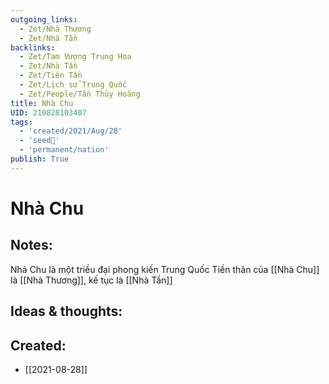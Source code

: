 ```yaml
---
outgoing_links:
  - Zet/Nhà Thương
  - Zet/Nhà Tần
backlinks:
  - Zet/Tam Vương Trung Hoa
  - Zet/Nhà Tần
  - Zet/Tiên Tần
  - Zet/Lịch sử Trung Quốc
  - Zet/People/Tần Thủy Hoàng
title: Nhà Chu
UID: 210828103407
tags:
  - 'created/2021/Aug/28'
  - 'seed🥜'
  - 'permanent/nation'
publish: True
---
```

# Nhà Chu

## Notes:
Nhà Chu là một triều đại phong kiến Trung Quốc
Tiền thân của [[Nhà Chu]] là [[Nhà Thương]], kế tục là [[Nhà Tần]]

## Ideas & thoughts:
## Created:
- [[2021-08-28]]
